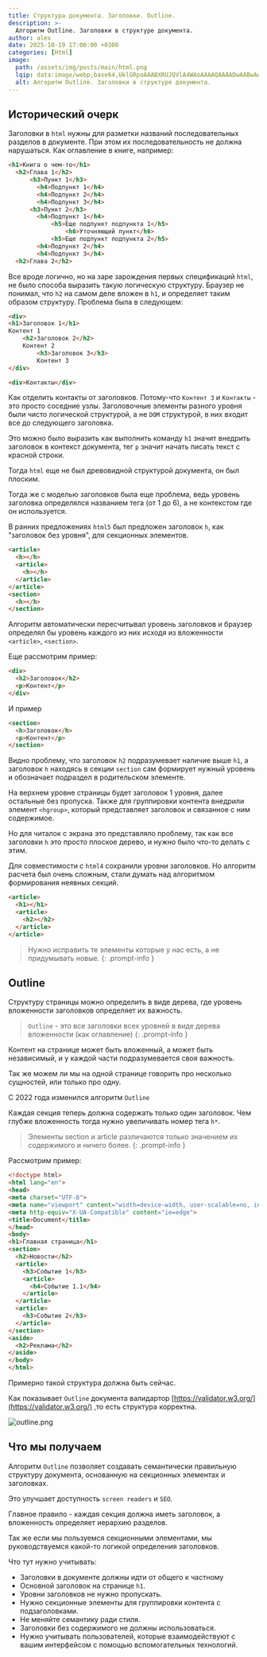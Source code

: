 ```yaml
---
title: Структура документа. Заголовки. Outline.
description: >-
  Алгоритм Outline. Заголовки в структуре документа.
author: alex
date: 2025-10-19 17:00:00 +0300
categories: [Html]
image:
  path: /assets/img/posts/main/html.png
  lqip: data:image/webp;base64,UklGRpoAAABXRUJQVlA4WAoAAAAQAAAADwAABwAAQUxQSDIAAAARL0AmbZurmr57yyIiqE8oiG0bejIYEQTgqiDA9vqnsUSI6H+oAERp2HZ65qP/VIAWAFZQOCBCAAAA8AEAnQEqEAAIAAVAfCWkAALp8sF8rgRgAP7o9FDvMCkMde9PK7euH5M1m6VWoDXf2FkP3BqV0ZYbO6NA/VFIAAAA
  alt: Алгоритм Outline. Заголовки в структуре документа.
---
```


## Исторический очерк

Заголовки в `html` нужны для разметки названий последовательных разделов в документе. 
При этом их последовательность не должна нарушаться. Как оглавление в книге, например:

````html
<h1>Книга о чем-то</h1>
  <h2>Глава 1</h2>
      <h3>Пункт 1</h3>
        <h4>Подпункт 1</h4>
        <h4>Подпункт 2</h4>
        <h4>Подпункт 3</h4>
      <h3>Пункт 2</h3>
        <h4>Подпункт 1</h4>
            <h5>Еще подпункт подпункта 1</h5>
                <h6>Уточняющий пункт</h6>
            <h5>Еще подпункт подпункта 2</h5>
        <h4>Подпункт 2</h4>
        <h4>Подпункт 3</h4>
  <h2>Глава 2</h2>
````

Все вроде логично, но на заре зарождения первых спецификаций `html`, не было способа выразить такую логическую структуру.
Браузер не понимал, что `h2` на самом деле вложен в `h1`, и определяет таким образом структуру. Проблема была в следующем:

````html
<div>
<h1>Заголовок 1</h1>
Контент 1
    <h2>Заголовок 2</h2>
    Контент 2
        <h3>Заголовок 3</h3>
        Контент 3
</div>

<div>Контакты</div>
````

Как отделить контакты от заголовков. Потому-что `Контент 3` и `Контакты` - это просто соседние узлы.
Заголовочные элементы разного уровня были чисто логической структурой, а не `DOM` структурой, в них входит все до следующего заголовка.

Это можно было выразить как выполнить команду `h1` значит внедрить заголовок в контекст документа, тег `p` значит начать писать текст с красной строки.

Тогда `html` еще не был древовидной структурой документа, он был плоским.

Тогда же с моделью заголовков была еще проблема, ведь уровень заголовка определялся названием тега (от 1 до 6), а не контекстом где он используется.

В ранних предложениях `html5` был предложен заголовок `h`, как "заголовок без уровня", для секционных элементов. 

````html
<article>
  <h></h>
  <article>
    <h></h>
  </article>
</article>
<section>
  <h></h>
</section>
````

Алгоритм автоматически пересчитывал уровень заголовков и браузер определял бы уровень каждого из них исходя из вложенности `<article>`, `<section>`.

Еще рассмотрим пример:

````html
<div>
  <h2>Заголовок</h2>
  <p>Контент</p>
</div>
````

И пример

````html
<section>
  <h>Заголовок</h>
  <p>Контент</p>
</section>
````

Видно проблему, что заголовок `h2` подразумевает наличие выше `h1`, а заголовок `h` находясь в секции `section` сам формирует нужный уровень и обозначает подраздел в родительском элементе.

На верхнем уровне страницы будет заголовок 1 уровня, далее остальные без пропуска. Также для группировки контента внедрили элемент `<hgroup>`, который представляет заголовок и связанное с ним содержимое.

Но для читалок с экрана это представляло проблему, так как все заголовки `h` это просто плоское дерево, и нужно было что-то делать с этим.

Для совместимости с `html4` сохранили уровни заголовков. Но алгоритм расчета был очень сложным, стали думать над алгоритмом формирования неявных секций.

````html
<article>
  <h1></h1>
  <article>
    <h2></h2>
  </article>
</article>
````

> Нужно исправить те элементы которые у нас есть, а не придумывать новые.
{: .prompt-info }

## Outline

Структуру страницы можно определить в виде дерева, где уровень вложенности заголовков определяет их важность.

> `Outline` - это все заголовки всех уровней в виде дерева вложенности (как оглавление)
{: .prompt-info }

Контент на странице может быть вложенный, а может быть независимый, и у каждой части подразумевается своя важность.

Так же можем ли мы на одной странице говорить про несколько сущностей, или только про одну.

С 2022 года изменился алгоритм `Outline`

Каждая секция теперь должна содержать только один заголовок. Чем глубже вложенность тогда нужно увеличивать номер тега `h*`.

> Элементы section и article различаются только значением их содержимого и ничего более.
{: .prompt-info }

Рассмотрим пример:

````html
<!doctype html>
<html lang="en">
<head>
<meta charset="UTF-8">
<meta name="viewport" content="width=device-width, user-scalable=no, initial-scale=1.0, maximum-scale=1.0, minimum-scale=1.0">
<meta http-equiv="X-UA-Compatible" content="ie=edge">
<title>Document</title>
</head>
<body>
<h1>Главная страница</h1>
<section>
  <h2>Новости</h2>
  <article>
    <h3>Событие 1</h3>
    <article>
      <h4>Событие 1.1</h4>
    </article>
  </article>
  <article>
    <h3>Событие 2</h3>
  </article>
</section>
<aside>
  <h2>Реклама</h2>
</aside>
</body>
</html>
````

Примерно такой структура должна быть сейчас.

Как показывает `Outline` документа валидартор [https://validator.w3.org/](https://validator.w3.org/) ,то есть структура корректна.

![outline.png](https://lexusalex.site/assets/img/posts/html/outline/outline.png)

## Что мы получаем

Алгоритм `Outline` позволяет создавать семантически правильную структуру документа, основанную на секционных элементах и заголовках. 

Это улучшает доступность `screen readers` и `SEO`. 

Главное правило - каждая секция должна иметь заголовок, а вложенность определяет иерархию разделов.

Так же если мы пользуемся секционными элементами, мы руководствуемся какой-то логикой определения заголовков.

Что тут нужно учитывать:

- Заголовки в документе должны идти от общего к частному
- Основной заголовок на странице `h1`.
- Уровни заголовков не нужно пропускать.
- Нужно секционные элементы для группировки контента с подзаголовками.
- Не меняйте семантику ради стиля.
- Заголовки без содержимого не должны использоваться.
- Нужно учитывать пользователей, которые взаимодействуют с вашим интерфейсом с помощью вспомогательных технологий.
